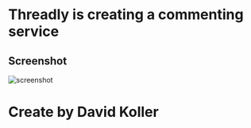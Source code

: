 Threadly is creating a commenting service
=========================================


## Screenshot
![screenshot](https://github.com/kolldavi/Web-Development/blob/master/Threadly/screenShotThreadlypng?raw=true)


Create by David Koller
=======================

